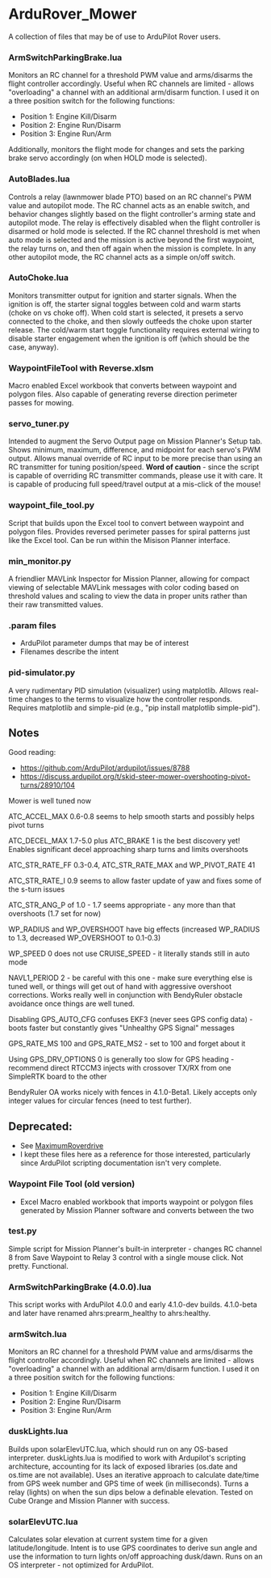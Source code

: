 # ArduRover_Mower

A collection of files that may be of use to ArduPilot Rover users.

### ArmSwitchParkingBrake.lua

Monitors an RC channel for a threshold PWM value and arms/disarms the flight controller accordingly.  Useful when RC channels are limited - allows "overloading" a channel with an additional arm/disarm function.  I used it on a three position switch for the following functions:
* Position 1: Engine Kill/Disarm
* Position 2: Engine Run/Disarm
* Position 3: Engine Run/Arm

Additionally, monitors the flight mode for changes and sets the parking brake servo accordingly (on when HOLD mode is selected).

### AutoBlades.lua

Controls a relay (lawnmower blade PTO) based on an RC channel's PWM value and autopilot mode.  The RC channel acts as an enable switch, and behavior changes slightly based on the flight controller's arming state and autopilot mode.  The relay is effectively disabled when the flight controller is disarmed or hold mode is selected.  If the RC channel threshold is met when auto mode is selected and the mission is active beyond the first waypoint, the relay turns on, and then off again when the mission is complete.  In any other autopilot mode, the RC channel acts as a simple on/off switch.

### AutoChoke.lua

Monitors transmitter output for ignition and starter signals.  When the ignition is off, the starter signal toggles between cold and warm starts (choke on vs choke off).  When cold start is selected, it presets a servo connected to the choke, and then slowly outfeeds the choke upon starter release.  The cold/warm start toggle functionality requires external wiring to disable starter engagement when the ignition is off (which should be the case, anyway).

### WaypointFileTool with Reverse.xlsm

Macro enabled Excel workbook that converts between waypoint and polygon files.  Also capable of generating reverse direction perimeter passes for mowing.

### servo_tuner.py

Intended to augment the Servo Output page on Mission Planner's Setup tab.  Shows minimum, maximum, difference, and midpoint for each servo's PWM output.  Allows manual override of RC input to be more precise than using an RC transmitter for tuning position/speed.  **Word of caution** - since the script is capable of overriding RC transmitter commands, please use it with care.  It is capable of producing full speed/travel output at a mis-click of the mouse!

### waypoint_file_tool.py

Script that builds upon the Excel tool to convert between waypoint and polygon files.  Provides reversed perimeter passes for spiral patterns just like the Excel tool.  Can be run within the Misison Planner interface.

### min_monitor.py

A friendlier MAVLink Inspector for Mission Planner, allowing for compact viewing of selectable MAVLink messages with color coding based on threshold values and scaling to view the data in proper units rather than their raw transmitted values.

### .param files

* ArduPilot parameter dumps that may be of interest
* Filenames describe the intent

### pid-simulator.py

A very rudimentary PID simulation (visualizer) using matplotlib.  Allows real-time changes to the terms to visualize how the controller responds.  Requires matplotlib and simple-pid (e.g., "pip install matplotlib simple-pid").

## Notes

Good reading:
* https://github.com/ArduPilot/ardupilot/issues/8788
* https://discuss.ardupilot.org/t/skid-steer-mower-overshooting-pivot-turns/28910/104

Mower is well tuned now

ATC_ACCEL_MAX 0.6-0.8 seems to help smooth starts and possibly helps pivot turns

ATC_DECEL_MAX 1.7-5.0 plus ATC_BRAKE 1 is the best discovery yet! Enables significant decel approaching sharp turns and limits overshoots

ATC_STR_RATE_FF 0.3-0.4, ATC_STR_RATE_MAX and WP_PIVOT_RATE 41

ATC_STR_RATE_I 0.9 seems to allow faster update of yaw and fixes some of the s-turn issues

ATC_STR_ANG_P of 1.0 - 1.7 seems appropriate - any more than that overshoots (1.7 set for now)

WP_RADIUS and WP_OVERSHOOT have big effects (increased WP_RADIUS to 1.3, decreased WP_OVERSHOOT to 0.1-0.3)

WP_SPEED 0 does not use CRUISE_SPEED - it literally stands still in auto mode

NAVL1_PERIOD 2 - be careful with this one - make sure everything else is tuned well, or things will get out of hand with aggressive overshoot corrections.  Works really well in conjunction with BendyRuler obstacle avoidance once things are well tuned.

Disabling GPS_AUTO_CFG confuses EKF3 (never sees GPS config data) - boots faster but constantly gives "Unhealthy GPS Signal" messages

GPS_RATE_MS 100 and GPS_RATE_MS2 - set to 100 and forget about it

Using GPS_DRV_OPTIONS 0 is generally too slow for GPS heading - recommend direct RTCCM3 injects with crossover TX/RX from one SimpleRTK board to the other

BendyRuler OA works nicely with fences in 4.1.0-Beta1.  Likely accepts only integer values for circular fences (need to test further).

## Deprecated:

* See [MaximumRoverdrive](https://github.com/yuri-rage/MaximumRoverdrive)
* I kept these files here as a reference for those interested, particularly since ArduPilot scripting documentation isn't very complete.

### Waypoint File Tool (old version)

* Excel Macro enabled workbook that imports waypoint or polygon files generated by Mission Planner software and converts between the two

### test.py

Simple script for Mission Planner's built-in interpreter - changes RC channel 8 from Save Waypoint to Relay 3 control with a single mouse click.  Not pretty.  Functional.

### ArmSwitchParkingBrake (4.0.0).lua

This script works with ArduPilot 4.0.0 and early 4.1.0-dev builds.  4.1.0-beta and later have renamed ahrs:prearm_healthy to ahrs:healthy.

### armSwitch.lua

Monitors an RC channel for a threshold PWM value and arms/disarms the flight controller accordingly.  Useful when RC channels are limited - allows "overloading" a channel with an additional arm/disarm function.  I used it on a three position switch for the following functions:
* Position 1: Engine Kill/Disarm
* Position 2: Engine Run/Disarm
* Position 3: Engine Run/Arm

### duskLights.lua

Builds upon solarElevUTC.lua, which should run on any OS-based interpreter.  duskLights.lua is modified to work with Ardupilot's scripting architecture, accounting for its lack of exposed libraries (os.date and os.time are not available).  Uses an iterative approach to calculate date/time from GPS week number and GPS time of week (in milliseconds).  Turns a relay (lights) on when the sun dips below a definable elevation.  Tested on Cube Orange and Mission Planner with success.

### solarElevUTC.lua

Calculates solar elevation at current system time for a given latitude/longitude.  Intent is to use GPS coordinates to derive sun angle and use the information to turn lights on/off approaching dusk/dawn.  Runs on an OS interpreter - not optimized for ArduPilot.

